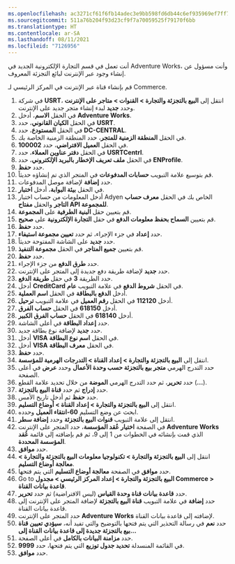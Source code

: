 ```yaml
---
ms.openlocfilehash: ac3271cf61f6fb14adec3e9bb598fd6db44c6ef935969ef7ff7a605ffcdda4f3
ms.sourcegitcommit: 511a76b204f93d23cf9f7a70059525f79170f6bb
ms.translationtype: HT
ms.contentlocale: ar-SA
ms.lasthandoff: 08/11/2021
ms.locfileid: "7126956"
---
```

أنت تعمل في قسم التجارة الإلكترونية الجديد في Adventure Works، وأنت مسؤول عن إنشاء وجود عبر الإنترنت لبائع التجزئة المعروف. 

قم بإنشاء قناة عبر الإنترنت في المركز الرئيسي لـ Commerce. 

1.  في شركة **USRT**، انتقل إلى **البيع بالتجزئة والتجارة > القنوات > متاجر على الإنترنت** وحدد **جديد** لبدء إنشاء متجر جديد على الإنترنت. 
2.  في الحقل **الاسم**، أدخل **Adventure Works**.
3.  في الحقل **الكيان القانوني**، حدد **USRT**.
4.  في الحقل **المستودع**، حدد **DC-CENTRAL**. 
5.  في الحقل **المنطقة الزمنية للمتجر**، حدد المنطقة الزمنية الخاصة بك.
6.  في الحقل **العميل الافتراضي**، حدد **100002**.
7.  في الحقل **دفتر عناوين العملاء**، حدد **USRTCentrl**.
8.  في الحقل **ملف تعريف الإخطار بالبريد الإلكتروني**، حدد **ENProfile**.
9.  حدد **حفظ**.
10. قم بتوسيع علامة التبويب **حسابات المدفوعات** في المتجر الذي تم إنشاؤه حديثاً. 
11. حدد **إضافة** لإضافة موصل المدفوعات. 
11. في الحقل **بيئة البوابة**، أدخل **اختبار**.
12. أدخل المعلومات من حساب اختبار Adyen الخاص بك في الحقل **معرف حساب التاجر** والحقل **مفتاح API للمجموعة**.
13. قم بتعيين حقل **البنية الطرفية** على **المجموعة**.
14. قم بتعيين **السماح بحفظ معلومات الدفع** في حقل **التجارة الإلكترونية** على **صحيح**.
15. حدد **حفظ**.
16. حدد **إعداد** في جزء الإجراء، ثم حدد **تعيين مجموعة استيفاء**.
17. حدد **جديد** على الشاشة المفتوحة حديثاً.
18. قم بتعيين **جميع المتاجر** في الحقل **مجموعة التنفيذ**.
19. حدد **حفظ**.
20. حدد **طرق الدفع** من جزء الإجراء.
21. حدد **جديد** لإضافة طريقة دفع جديدة إلى المتجر على الإنترنت.
22. حدد الطريقة **3** في حقل **طريقة الدفع**.
23. أدخل **CreditCard** في الحقل **شروط الدفع** في علامة التبويب **عام**.
24. أدخل **الدفع بالبطاقة** في الحقل **اسم العملية**.
25. أدخل **112120** في الحقل **رقم العميل** في علامة التبويب **ترحيل**.
26. أدخل **618150** في الحقل **حساب الفرق**.
27. أدخل **618140** في الحقل **حساب الفرق الكبير**.
28. حدد **إعداد البطاقة** في أعلى الشاشة.
29. حدد **جديد** لإضافة نوع بطاقة جديد. 
30. أدخل **VISA** في الحقل **اسم نوع البطاقة**.
31. أدخل **VISA** في الحقل **معرف البطاقة**.
32. حدد **حفظ**.
33. انتقل إلى **البيع بالتجزئة والتجارة > إعداد القناة > التدرجات الهرمية للمؤسسة**.
34. حدد التدرج الهرمي **متجر بيع بالتجزئة حسب وحدة الأعمال** وحدد **عرض** في أعلى الصفحة.
35. حدد **تحرير**، ثم حدد التدرج الهرمي **الموضة** من خلال تحديد علامة القطع (**...**).
36. حدد **إدراج** ثم حدد **قناة البيع بالتجزئة**.
37. حدد **حفظ** ثم أدخل تاريخ الأمس.
38. انتقل إلى **البيع بالتجزئة والتجارة > إعداد القناة > أوضاع التسليم**.
39. ابحث عن وضع التسليم **60-انتقاء العميل** وحدده.
40. انتقل إلى علامة التبويب **قنوات البيع بالتجزئة** وحدد **إضافة سطر**.
41. في الصفحة **اختيار عُقد المؤسسة**، حدد المتجر على الإنترنت **Adventure Works** الذي قمت بإنشائه في الخطوات من 1 إلى 9، ثم قم بإضافته إلى قائمة **عُقد المؤسسة المحددة**.
42. حدد **موافق**. 
43. انتقل إلى **البيع بالتجزئة والتجارة > تكنولوجيا معلومات البيع بالتجزئة والتجارة > معالجة أوضاع التسليم**.
44. حدد **موافق** في الصفحة **معالجة أوضاع التسليم** التي يتم فتحها.
45. Go to **البيع بالتجزئة والتجارة > إعداد المركز الرئيسي > مجدول Commerce > قاعدة بيانات القناة**.
46. حدد **قاعدة بيانات قناة وحدة القياس** (ليس الافتراضية) ثم حدد **تحرير**. 
47. حدد **إضافة** في علامة التبويب **قناة البيع بالتجزئة** لإضافة المتجر على الإنترنت إلى قاعدة بيانات القناة. 
48. حدد المتجر على الإنترنت **Adventure Works** لإضافته إلى قاعدة بيانات القناة.
49. حدد **نعم** في رسالة التحذير التي يتم فتحها بالتوضيح والتي تفيد أنه، **سيؤدي تعيين قناة بيع بالتجزئة جديدة إلى قاعدة بيانات القناة إلى...**
50. حدد **مزامنة البيانات بالكامل** في أعلى الصفحة.
51. في القائمة المنسدلة **تحديد جدول توزيع** التي يتم فتحها، حدد **9999**. 
52. حدد **موافق**. 

